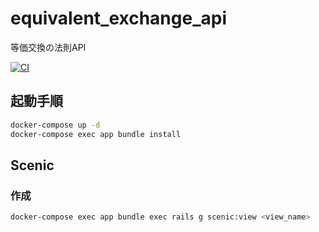 # equivalent_exchange_api
等価交換の法則API

[![CI](https://github.com/koba-masa/equivalent_exchange_api/actions/workflows/ci.yml/badge.svg)](https://github.com/koba-masa/equivalent_exchange_api/actions/workflows/ci.yml)

## 起動手順
```sh
docker-compose up -d
docker-compose exec app bundle install
```

## Scenic
### 作成
```sh
docker-compose exec app bundle exec rails g scenic:view <view_name>
```
